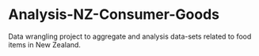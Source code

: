 # Analysis-NZ-Consumer-Goods
Data wrangling project to aggregate and analysis data-sets related to food items in New Zealand.
